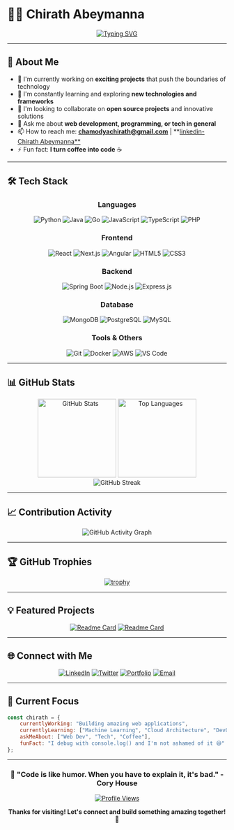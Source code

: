 # 👨‍💻 Chirath Abeymanna

<div align="center">
  
[![Typing SVG](https://readme-typing-svg.herokuapp.com?font=Fira+Code&pause=1000&color=2F81F7&width=435&lines=Full+Stack+Developer;Always+learning+new+things;Tech+Enthusiast)](https://git.io/typing-svg)

</div>

---

## 🚀 About Me

- 🔭 I'm currently working on **exciting projects** that push the boundaries of technology
- 🌱 I'm constantly learning and exploring **new technologies and frameworks**
- 👯 I'm looking to collaborate on **open source projects** and innovative solutions
- 💬 Ask me about **web development, programming, or tech in general**
- 📫 How to reach me: **chamodyachirath@gmail.com** | **[linkedin- Chirath Abeymanna**](https://www.linkedin.com/in/chirath-abeymanna-990700292/)
- ⚡ Fun fact: **I turn coffee into code** ☕

---

## 🛠️ Tech Stack

<div align="center">

### Languages
![Python](https://img.shields.io/badge/-Python-3776AB?style=for-the-badge&logo=python&logoColor=white)
![Java](https://img.shields.io/badge/-Java-007396?style=for-the-badge&logo=java&logoColor=white)
![Go](https://img.shields.io/badge/-Go-00ADD8?style=for-the-badge&logo=go&logoColor=white)
![JavaScript](https://img.shields.io/badge/-JavaScript-F7DF1E?style=for-the-badge&logo=javascript&logoColor=black)
![TypeScript](https://img.shields.io/badge/-TypeScript-3178C6?style=for-the-badge&logo=typescript&logoColor=white)
![PHP](https://img.shields.io/badge/-PHP-777BB4?style=for-the-badge&logo=php&logoColor=white)

### Frontend
![React](https://img.shields.io/badge/-React-61DAFB?style=for-the-badge&logo=react&logoColor=black)
![Next.js](https://img.shields.io/badge/-Next.js-000000?style=for-the-badge&logo=next.js&logoColor=white)
![Angular](https://img.shields.io/badge/-Angular-DD0031?style=for-the-badge&logo=angular&logoColor=white)
![HTML5](https://img.shields.io/badge/-HTML5-E34F26?style=for-the-badge&logo=html5&logoColor=white)
![CSS3](https://img.shields.io/badge/-CSS3-1572B6?style=for-the-badge&logo=css3&logoColor=white)

### Backend
![Spring Boot](https://img.shields.io/badge/-Spring%20Boot-6DB33F?style=for-the-badge&logo=spring&logoColor=white)
![Node.js](https://img.shields.io/badge/-Node.js-339933?style=for-the-badge&logo=node.js&logoColor=white)
![Express.js](https://img.shields.io/badge/-Express.js-000000?style=for-the-badge&logo=express&logoColor=white)


### Database
![MongoDB](https://img.shields.io/badge/-MongoDB-47A248?style=for-the-badge&logo=mongodb&logoColor=white)
![PostgreSQL](https://img.shields.io/badge/-PostgreSQL-336791?style=for-the-badge&logo=postgresql&logoColor=white)
![MySQL](https://img.shields.io/badge/-MySQL-4479A1?style=for-the-badge&logo=mysql&logoColor=white)

### Tools & Others
![Git](https://img.shields.io/badge/-Git-F05032?style=for-the-badge&logo=git&logoColor=white)
![Docker](https://img.shields.io/badge/-Docker-2496ED?style=for-the-badge&logo=docker&logoColor=white)
![AWS](https://img.shields.io/badge/-AWS-232F3E?style=for-the-badge&logo=amazon-aws&logoColor=white)
![VS Code](https://img.shields.io/badge/-VS%20Code-007ACC?style=for-the-badge&logo=visual-studio-code&logoColor=white)

</div>

---

## 📊 GitHub Stats

<div align="center">
  <img src="https://github-readme-stats.vercel.app/api?username=Chirath-Abeymanna&show_icons=true&theme=tokyonight&hide_border=true&count_private=true" alt="GitHub Stats" height="180"/>
  <img src="https://github-readme-stats.vercel.app/api/top-langs/?username=Chirath-Abeymanna&layout=compact&theme=tokyonight&hide_border=true" alt="Top Languages" height="180"/>
</div>

<div align="center">
  <img src="https://github-readme-streak-stats.herokuapp.com/?user=Chirath-Abeymanna&theme=tokyonight&hide_border=true" alt="GitHub Streak" />
</div>

---

## 📈 Contribution Activity

<div align="center">
  
![GitHub Activity Graph](https://github-readme-activity-graph.vercel.app/graph?username=Chirath-Abeymanna&theme=tokyo-night&hide_border=true&area=true)

</div>

---

## 🏆 GitHub Trophies

<div align="center">
  
[![trophy](https://github-profile-trophy.vercel.app/?username=Chirath-Abeymanna&theme=onedark&no-frame=true&column=7)](https://github.com/ryo-ma/github-profile-trophy)

</div>

---

## 💡 Featured Projects

<div align="center">

[![Readme Card](https://github-readme-stats.vercel.app/api/pin/?username=Chirath-Abeymanna&repo=your-repo-name&theme=tokyonight&hide_border=true)](https://github.com/Chirath-Abeymanna/Chamodya_Chirath)
[![Readme Card](https://github-readme-stats.vercel.app/api/pin/?username=Chirath-Abeymanna&repo=another-repo-name&theme=tokyonight&hide_border=true)](https://github.com/Chirath-Abeymanna/Finance_tracker)

</div>

---

## 🌐 Connect with Me

<div align="center">

[![LinkedIn](https://img.shields.io/badge/-LinkedIn-0077B5?style=for-the-badge&logo=linkedin&logoColor=white)](https://linkedin.com/in/your-linkedin)
[![Twitter](https://img.shields.io/badge/-Twitter-1DA1F2?style=for-the-badge&logo=twitter&logoColor=white)](https://twitter.com/your-twitter)
[![Portfolio](https://img.shields.io/badge/-Portfolio-000000?style=for-the-badge&logo=vercel&logoColor=white)](https://your-portfolio.com)
[![Email](https://img.shields.io/badge/-Email-D14836?style=for-the-badge&logo=gmail&logoColor=white)](mailto:your-email@gmail.com)

</div>

---

## 🎯 Current Focus

```javascript
const chirath = {
    currentlyWorking: "Building amazing web applications",
    currentlyLearning: ["Machine Learning", "Cloud Architecture", "DevOps"],
    askMeAbout: ["Web Dev", "Tech", "Coffee"],
    funFact: "I debug with console.log() and I'm not ashamed of it 😅"
};
```

---

<div align="center">
  
### 💫 "Code is like humor. When you have to explain it, it's bad." - Cory House

[![Profile Views](https://komarev.com/ghpvc/?username=Chirath-Abeymanna&color=brightgreen&style=for-the-badge)](https://github.com/Chirath-Abeymanna)

**Thanks for visiting! Let's connect and build something amazing together! 🚀**

</div>
